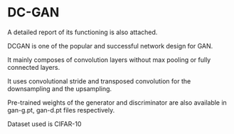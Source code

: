# DC-GAN

A detailed report of its functioning is also attached.

DCGAN is one of the popular and successful network design for GAN. 

It mainly composes of convolution layers without max pooling or fully connected layers. 

It uses convolutional stride and transposed convolution for the downsampling and the upsampling.

Pre-trained weights of the generator and discriminator are also available in gan-g.pt, gan-d.pt files respectively.

Dataset used is CIFAR-10
